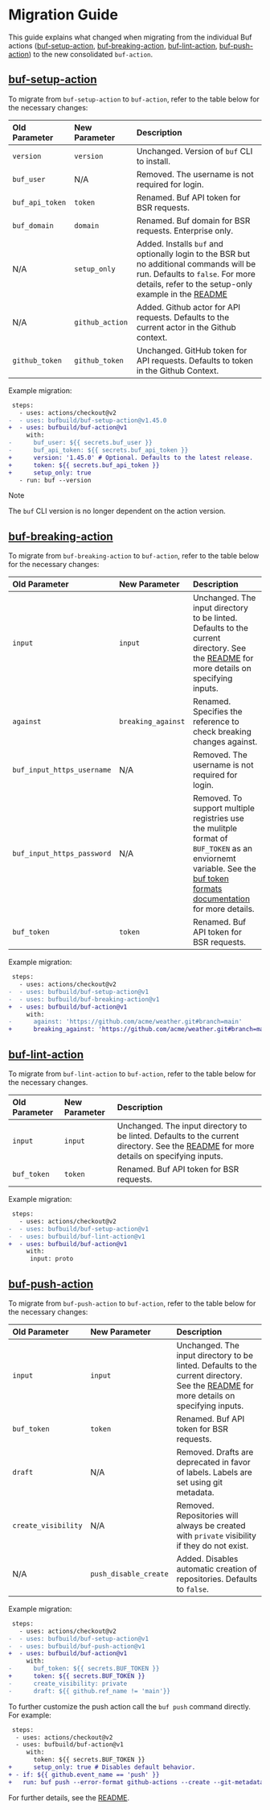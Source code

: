 # Migration Guide

This guide explains what changed when migrating from the individual Buf actions
([buf-setup-action][buf-setup], [buf-breaking-action][buf-breaking],
[buf-lint-action][buf-lint], [buf-push-action][buf-push]) to the new
consolidated `buf-action`.

## [buf-setup-action][buf-setup]

To migrate from `buf-setup-action` to `buf-action`, refer to the table below for the necessary changes:

| Old Parameter       | New Parameter       | Description         |
|:--------------------|:--------------------|:--------------------|
| `version`           | `version`           | Unchanged. Version of `buf` CLI to install. |
| `buf_user`          | N/A                 | Removed. The username is not required for login. |
| `buf_api_token`     | `token`             | Renamed. Buf API token for BSR requests. |
| `buf_domain`        | `domain`            | Renamed. Buf domain for BSR requests. Enterprise only. |
| N/A                 | `setup_only`        | Added. Installs `buf` and optionally login to the BSR but no additional commands will be run. Defaults to `false`. For more details, refer to the setup-only example in the [README](./README.md#setup-only) |
| N/A                 | `github_action`     | Added. Github actor for API requests. Defaults to the current actor in the Github context. |
| `github_token`      | `github_token`      | Unchanged. GitHub token for API requests. Defaults to token in the Github Context. |

Example migration:

```diff
 steps:
   - uses: actions/checkout@v2
-  - uses: bufbuild/buf-setup-action@v1.45.0
+  - uses: bufbuild/buf-action@v1
     with:
-      buf_user: ${{ secrets.buf_user }}
-      buf_api_token: ${{ secrets.buf_api_token }}
+      version: '1.45.0' # Optional. Defaults to the latest release.
+      token: ${{ secrets.buf_api_token }}
+      setup_only: true
   - run: buf --version
```

> [!NOTE]
> The `buf` CLI version is no longer dependent on the action version.

## [buf-breaking-action][buf-breaking]

To migrate from `buf-breaking-action` to `buf-action`, refer to the table below for the necessary changes:

| Old Parameter       | New Parameter       | Description                                                      |
|:--------------------|:--------------------|:-----------------------------------------------------------------|
| `input`             | `input`             | Unchanged. The input directory to be linted. Defaults to the current directory. See the [README](./README.md#specify-the-input-directory) for more details on specifying inputs. | 
| `against`           | `breaking_against`  | Renamed. Specifies the reference to check breaking changes against. |
| `buf_input_https_username`| N/A           | Removed. The username is not required for login. |
| `buf_input_https_password`| N/A           | Removed. To support multiple registries use the mulitple format of `BUF_TOKEN` as an enviornemt variable. See the [buf token formats documentation][buf_token_formats] for more details.  |
| `buf_token`         | `token`             | Renamed. Buf API token for BSR requests.                          |

Example migration:

```diff
 steps:
   - uses: actions/checkout@v2
-  - uses: bufbuild/buf-setup-action@v1
-  - uses: bufbuild/buf-breaking-action@v1
+  - uses: bufbuild/buf-action@v1
     with:
-      against: 'https://github.com/acme/weather.git#branch=main'
+      breaking_against: 'https://github.com/acme/weather.git#branch=main'
```

## [buf-lint-action][buf-lint]

To migrate from `buf-lint-action` to `buf-action`, refer to the table below for the necessary changes.

| Old Parameter       | New Parameter       | Description                                                      |
|:--------------------|:--------------------|:-----------------------------------------------------------------|
| `input`             | `input`             | Unchanged. The input directory to be linted. Defaults to the current directory. See the [README](./README.md#specify-the-input-directory) for more details on specifying inputs. | 
| `buf_token`         | `token`             | Renamed. Buf API token for BSR requests.                          |

Example migration:

```diff
 steps:
   - uses: actions/checkout@v2
-  - uses: bufbuild/buf-setup-action@v1
-  - uses: bufbuild/buf-lint-action@v1
+  - uses: bufbuild/buf-action@v1
     with:
      input: proto
```

## [buf-push-action][buf-push]

To migrate from `buf-push-action` to `buf-action`, refer to the table below for the necessary changes:

| Old Parameter       | New Parameter       | Description                                                      |
|:--------------------|:--------------------|:-----------------------------------------------------------------|
| `input`             | `input`             | Unchanged. The input directory to be linted. Defaults to the current directory. See the [README](./README.md#specify-the-input-directory) for more details on specifying inputs. | 
| `buf_token`         | `token`             | Renamed. Buf API token for BSR requests.                          |
| `draft`             | N/A                 | Removed. Drafts are deprecated in favor of labels. Labels are set using git metadata. |
| `create_visibility` | N/A                 | Removed. Repositories will always be created with `private` visibility if they do not exist. |
| N/A                 | `push_disable_create`| Added. Disables automatic creation of repositories. Defaults to `false`. |

Example migration:

```diff
 steps:
   - uses: actions/checkout@v2
-  - uses: bufbuild/buf-setup-action@v1
-  - uses: bufbuild/buf-push-action@v1
+  - uses: bufbuild/buf-action@v1
     with:
-      buf_token: ${{ secrets.BUF_TOKEN }}
+      token: ${{ secrets.BUF_TOKEN }}
-      create_visibility: private
-      draft: ${{ github.ref_name != 'main'}}
```

To further customize the push action call the `buf push` command directly. 
For example:

```diff
 steps:
  - uses: actions/checkout@v2
  - uses: bufbuild/buf-action@v1
     with:
       token: ${{ secrets.BUF_TOKEN }}
+      setup_only: true # Disables default behavior.
+ - if: ${{ github.event_name == 'push' }}
+   run: buf push --error-format github-actions --create --git-metadata
```

For further details, see the [README](./README.md).

[buf]: https://buf.build  
[buf-setup]: https://github.com/marketplace/actions/buf-setup  
[buf-breaking]: https://github.com/marketplace/actions/buf-breaking  
[buf-cli]: https://github.com/bufbuild/buf  
[buf-lint]: https://github.com/marketplace/actions/buf-lint  
[buf-push]: https://github.com/marketplace/actions/buf-push
[git-metadata]: https://buf.build/docs/reference/cli/buf/push/?h=git+metadata#git-metadata
[buf_token_formats]: https://buf.build/docs/bsr/authentication/#buf_token-formats
